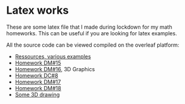 # Latex works

These are some latex file that I made during lockdown for my math homeworks. This can be useful if you are looking for latex examples.

All the source code can be viewed compiled on the overleaf platform:

- [Ressources, various examples](https://www.overleaf.com/read/vxffjbrhmhsg)
- [Homework DM#15](https://www.overleaf.com/read/mvxzdcdgtggq)
- [Homework DM#16](https://www.overleaf.com/read/cwmdtdmgzzmm), 3D Graphics
- [Homework DC#8](https://www.overleaf.com/read/wdqywxtrszqt)
- [Homework DM#17](https://www.overleaf.com/read/xbfxmkbbfwxd)
- [Homework DM#18](https://www.overleaf.com/read/mngqxptvwwyj)
- [Some 3D drawing](https://www.overleaf.com/read/grgfvkshdpxn)

